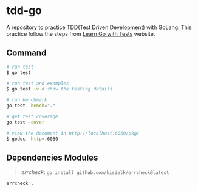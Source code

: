 # tdd-go

A repository to practice TDD(Test Driven Development) with GoLang. This practice follow the steps from [Learn Go with Tests](https://quii.gitbook.io/learn-go-with-tests/) website.

## Command

```bash
# run test
$ go test

# run test and examples
$ go test -v # show the testing details

# run benchmark
go test -bench="."

# get test coverage
go test -cover

# view the document in http://localhost:6060/pkg/
$ godoc -http=:6060
```

## Dependencies Modules

> _errcheck_: `go install github.com/kisielk/errcheck@latest`

```
errcheck .
```
